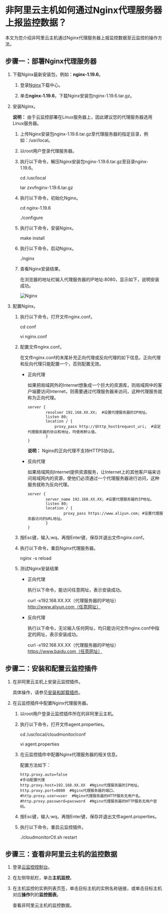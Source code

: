 # 非阿里云主机如何通过Nginx代理服务器上报监控数据？

本文为您介绍非阿里云主机通过Nginx代理服务器上报监控数据至云监控的操作方法。

## 步骤一：部署Nginx代理服务器

1.  下载Nginx最新安装包，例如：**nginx-1.19.6**。

    1.  登录[Nginx](https://nginx.org/en/download.html)下载中心。

    2.  单击**nginx-1.19.6**，下载Nginx安装包nginx-1.19.6.tar.gz。

2.  安装Nginx。

    **说明：** 由于云监控部署在Linux服务器上，因此建议您的代理服务器选用Linux服务器。

    1.  上传Nginx安装包nginx-1.19.6.tar.gz至代理服务器的指定目录，例如：/usr/local。

    2.  以root用户登录代理服务器。

    3.  执行以下命令，解压Nginx安装包nginx-1.19.6.tar.gz至目录nginx-1.19.6。

        cd /usr/local

        tar zxvfnginx-1.19.6.tar.gz

    4.  执行以下命令，初始化Nginx。

        cd nginx-1.19.6

        ./configure

    5.  执行以下命令，安装Nginx。

        make install

    6.  执行以下命令，启动Nginx。

        ./nginx

    7.  查看Nginx安装结果。

        在浏览器的地址栏输入代理服务器的IP地址:8080，显示如下，说明安装成功。

        ![Nginx](https://static-aliyun-doc.oss-accelerate.aliyuncs.com/assets/img/zh-CN/2061458061/p203666.png)

3.  配置Nginx。

    1.  执行以下命令，打开文件nginx.conf。

        cd conf

        vi nginx.conf

    2.  配置文件nginx.conf。

        在文件nginx.conf的末尾补充正向代理或反向代理的如下信息。正向代理和反向代理只能配置一个，否则配置无效。

        -   正向代理

            如果把局域网外的Internet想象成一个巨大的资源库，则局域网中的客户端要访问Internet，则需要通过代理服务器来访问，这种代理服务就称为正向代理。

            ```
            server {  
                    resolver 192.168.XX.XX;  #设置代理服务器的IP地址。  
                    listen 80;  
                    location / {  
                        proxy_pass http://$http_host$request_uri;  #设定代理服务器的协议和地址，均使用默认值。 
                    } 
            }
            ```

            **说明：** Nginx的正向代理不支持HTTPS协议。

        -   反向代理

            如果局域网向Internet提供资源服务，让Internet上的其他客户端来访问局域网内的资源，使他们必须通过一个代理服务器进行访问，这种服务就称为反向代理。

            ```
            server {
                    server_name 192.168.XX.XX; #设置代理服务器的IP地址。
                    listen 80;
                    location / {
                            proxy_pass https://www.aliyun.com; #设置代理服务器访问的URL地址。
                    }
            }
            ```

    3.  按Esc键，输入:wq，再按Enter键，保存并退出文件nginx.conf。

    4.  执行以下命令，重启Nginx代理服务器。

        nginx -s reload

    5.  测试Nginx安装结果

        -   正向代理

            执行以下命令，能访问任意网址，表示安装成功。

            curl -x192.168.XX.XX（代理服务器的IP地址）http://www.aliyun.com（任意网址）

        -   反向代理

            执行以下命令，无论输入任何网址，均只能访问文件nginx.conf中指定的网址，表示安装成功。

            curl -x192.168.XX.XX（代理服务器的IP地址）https://www.baidu.com（任意网址）


## 步骤二：安装和配置云监控插件

1.  在非阿里云主机上安装云监控插件。

    具体操作，请参见[安装和卸载插件](/cn.zh-CN/主机监控/云监控插件/安装和卸载插件.md)。

2.  在云监控插件中配置Nginx代理服务器。

    1.  以root用户登录云监控插件所在的非阿里云主机。

    2.  执行以下命令，打开文件agent.properties。

        cd /usr/local/cloudmonitor/conf

        vi agent.properties

    3.  在云监控插件中配置Nginx代理服务器的相关信息。

        配置方法如下：

        ```
        http.proxy.auto=false
        #手动配置代理
        http.proxy.host=192.168.XX.XX  #Nginx代理服务器的IP地址。
        http.proxy.port=8080  #Nginx代理服务器的端口。
        #http.proxy.user=user  #Nginx代理服务器的HTTP服务无用户名。
        #http.proxy.password=password  #Nginx代理服务器的HTTP服务无用户密码。
        ```

    4.  按Esc键，输入:wq，再按Enter键，保存并退出文件agent.properties。

    5.  执行以下命令，重启云监控插件。

        ./cloudmonitorCtl.sh restart


## 步骤三：查看非阿里云主机的监控数据

1.  登录[云监控控制台](https://cloudmonitor.console.aliyun.com)。

2.  在左侧导航栏，单击**主机监控**。

3.  在主机监控的实例列表页签，单击目标主机的实例名称链接，或单击目标主机对应**操作**列的**监控图表**。

    查看非阿里云主机的监控数据。


